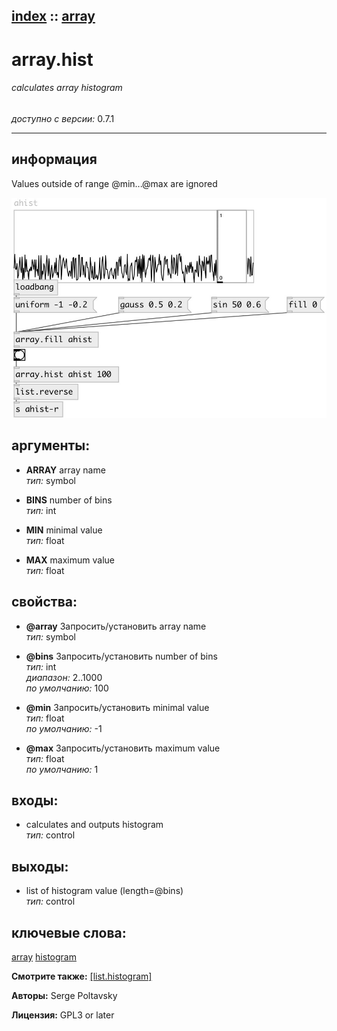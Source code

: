 [index](index.html) :: [array](category_array.html)
---

# array.hist

###### calculates array histogram

*доступно с версии:* 0.7.1

---


## информация
Values outside of range @min...@max are ignored


[![example](../examples/img/array.hist.jpg)](../examples/pd/array.hist.pd)



## аргументы:

* **ARRAY**
array name<br>
_тип:_ symbol<br>

* **BINS**
number of bins<br>
_тип:_ int<br>

* **MIN**
minimal value<br>
_тип:_ float<br>

* **MAX**
maximum value<br>
_тип:_ float<br>





## свойства:

* **@array** 
Запросить/установить array name<br>
_тип:_ symbol<br>

* **@bins** 
Запросить/установить number of bins<br>
_тип:_ int<br>
_диапазон:_ 2..1000<br>
_по умолчанию:_ 100<br>

* **@min** 
Запросить/установить minimal value<br>
_тип:_ float<br>
_по умолчанию:_ -1<br>

* **@max** 
Запросить/установить maximum value<br>
_тип:_ float<br>
_по умолчанию:_ 1<br>



## входы:

* calculates and outputs histogram<br>
_тип:_ control



## выходы:

* list of histogram value (length=@bins)<br>
_тип:_ control



## ключевые слова:

[array](keywords/array.html)
[histogram](keywords/histogram.html)



**Смотрите также:**
[\[list.histogram\]](list.histogram.html)




**Авторы:** Serge Poltavsky




**Лицензия:** GPL3 or later





